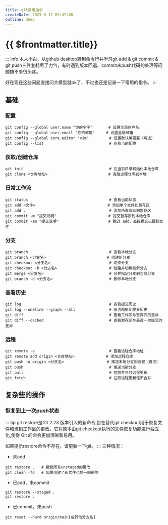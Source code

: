 ```yaml
---
title: git常用指令
createDate: 2025-8-12 09:47:00
outline: deep
---
```


# {{ $frontmatter.title}}

::: info
本人小白，从github desktop转到命令行并学习git add & git commit & git push三件套耗尽了力气，有时遇到版本回退、commit未push代码的处理等问题搞不来很头疼。

好在现在这些问题直接问大模型就ok了，不过也还是记录一下常用的指令。
:::

## 基础

### 配置

```
git config --global user.name "你的名字"       # 设置全局用户名
git config --global user.email "你的邮箱"     # 设置全局邮箱
git config --global core.editor "vim"         # 设置默认编辑器（可选）
git config --list                             # 查看当前配置
```

### 获取/创建仓库

```
git init                                      # 在当前目录初始化本地仓库
git clone <仓库地址>                           # 克隆远程仓库到本地
```

### 日常工作流

```
git status                                    # 查看当前状态
git add <文件>                                # 添加单个文件到暂存区
git add .                                     # 添加所有改动到暂存区
git commit -m "提交说明"                       # 提交暂存区到本地仓库
git commit -am "提交说明"                      # 跳过 add，直接提交已跟踪文件
```

### 分支

```
git branch                                    # 查看本地分支
git branch <分支名>                           # 创建新分支
git checkout <分支名>                          # 切换分支
git checkout -b <分支名>                       # 创建并切换到新分支
git merge <分支名>                             # 合并指定分支到当前分支
git branch -d <分支名>                         # 删除本地分支
```

### 查看历史

```
git log                                       # 查看提交历史
git log --oneline --graph --all               # 简洁图形化提交历史
git diff                                      # 查看工作区与暂存区的差异
git diff --cached                             # 查看暂存区与最近一次提交的差异
```

### 远程

```
git remote -v                                 # 查看远程仓库地址
git remote add origin <仓库地址>              # 添加远程仓库
git push -u origin <分支名>                   # 推送本地分支到远程（首次）
git push                                      # 推送当前分支
git pull                                      # 拉取并合并远程更新
git fetch                                     # 拉取远程更新但不合并
```

## 复杂些的操作

### 恢复到上一次push状态

::: tip
git restore是Git 2.23 版本引入的新命令,旨在替代git checkout用于恢复文件和撤销工作区的更改。它将原本由git checkout执行的文件恢复功能进行独立化,使得 Git 的命令更加清晰和易用。

如果提示restore命令不存在，请更新一下git。
:::
三种情况：

- 未add

```
git restore .   # 撤销所有unstaged的更改
git clean -fd   # 如果创建了新文件也想一同删除
```

- 已add，未commit

```
git restore --staged .
git restore .
```

- 已commit，未push

```
git reset --hard origin/main[或其他分支名]
```

